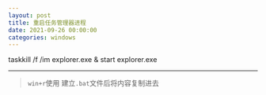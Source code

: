 ```yaml
---
layout: post
title: 重启任务管理器进程
date: 2021-09-26 00:00:00
categories: windows
---
```

taskkill /f /im explorer.exe &amp; start explorer.exe
- - -

>`win+r`使用
>建立`.bat`文件后将内容复制进去

